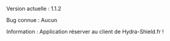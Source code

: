 Version actuelle : 1.1.2

Bug connue : Aucun

Information : Application réserver au client de Hydra-Shield.fr !
